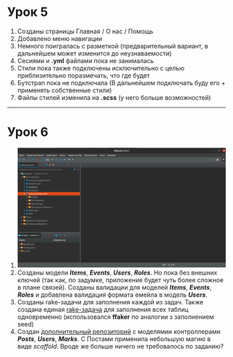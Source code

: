 # Урок 5

1. Созданы страницы Главная / О нас / Помощь
2. Добавлено меню навигации
3. Немного поигралась с разметкой (предварительный вариант, в дальнейшем может изменится до неузнаваемости)
4. Сесиями и **.yml** файлами пока не занималась
5. Стили пока также подключены исключительно с целью приблизительно поразмечать, что где будет
6. Бутстрап пока не подключала (В дальнейшем подключать буду его +  применять собственные стили)
7. Файлы стилей изменила на **.scss** (у него больше возможностей)
***
# Урок 6
1. ![Скрин с DBeaver](app/assets/images/DBeaver.png)
2. Созданы модели ***Items***, ***Events***, ***Users***, ***Roles***. Но пока без внешних ключей (так как, по задумке, приложение будет чуть более сложное в плане связей). Созданы валидации для моделей ***Items***, ***Events***, ***Roles*** и добавлена валидация формата емейла в модель ***Users***.
3. Cозданы rake-задачи для заполнения каждой из задач. Также создана единая [rake-задача](https://github.com/CeMuPaMuDa/todo/blob/lesson6/lib/tasks/create_data.rake) для заполнения всех таблиц одновременно (использовался **ffaker** по аналогии з заполнением seed)
4. Создан [дополнительный репозиторий](https://github.com/CeMuPaMuDa/MyMessg) с моделямии контроллерами ***Posts***, ***Users***, ***Marks***. С Постами применила небольшую магию в виде *scaffold*. Вроде же больше ничего не требовалось по заданию?